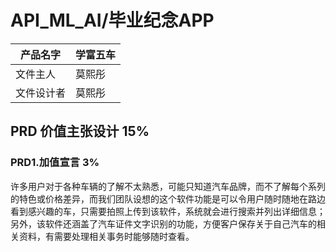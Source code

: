 # API_ML_AI/毕业纪念APP

|   产品名字  |   学富五车  |
| --- | --- |
|    文件主人 |   莫熙彤  |
|    文件设计者 |  莫熙彤   |

## PRD 价值主张设计 15%

### PRD1.加值宣言 3%
许多用户对于各种车辆的了解不太熟悉，可能只知道汽车品牌，而不了解每个系列的特色或价格差异，而我们团队设想的这个软件功能是可以令用户随时随地在路边看到感兴趣的车，只需要拍照上传到该软件，系统就会进行搜索并列出详细信息；另外，该软件还涵盖了汽车证件文字识别的功能，方便客户保存关于自己汽车的相关资料，有需要处理相关事务时能够随时查看。

